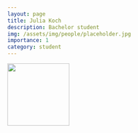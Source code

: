```yaml
---
layout: page
title: Julia Koch
description: Bachelor student
img: /assets/img/people/placeholder.jpg
importance: 1
category: student
---
```


<img src="{{ page.img }}" style="float: left; width: 10em; padding-right: 1em; padding-bottom: 1em"/>
